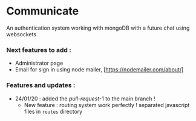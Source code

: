 # Communicate
An authentication system working with mongoDB with a future chat using websockets


### Next features to add :
 + Administrator page
 + Email for sign in using node mailer, [https://nodemailer.com/about/]
 
### Features and updates :
* 24/01/20 : added the _pull-request_-1 to the main branch ! 
  - New feature : routing system work perfectly ! separated javascript files in `routes` directory
 
